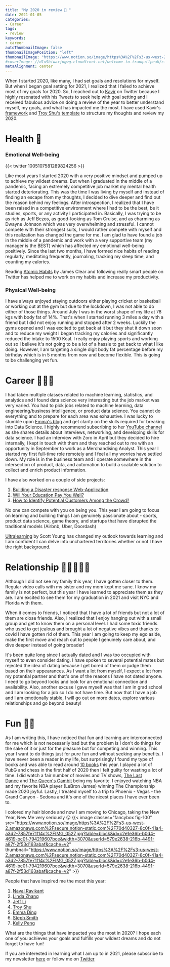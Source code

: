 ```yaml
---
title: "My 2020 in review 📆 "
date: 2021-01-05
categories:
- Career
tags:
- review
keywords:
- career
autoThumbnailImage: false
thumbnailImagePosition: "left"
thumbnailImage: "https://www.notion.so/image/https%3A%2F%2Fs3-us-west-2.amazonaws.com%2Fsecure.notion-static.com%2F70d40327-8c0f-41a4-a3d2-7857fe71f14c%2FIMG_0527.jpg?table=block&id=c2e1e36b-b0d4-4619-bc0f-794219607bce&width=3070&userId=579e2638-216b-4491-a87f-2f53d163abaf&cache=v2"
#coverImage: //d1u9biwaxjngwg.cloudfront.net/welcome-to-tranquilpeak/city.jpg
metaAlignment: center
---
```

When I started 2020, like many, I had set goals and resolutions for myself. 
But when I began goal setting for 2021, I realized that I failed to achieve most of my goals for 2020. 
So, I reached out to [Kavir](https://twitter.com/KavirKaycee) on Twitter because I highly resonated with his Tweets to seek help with goal setting and I received fabulous advice on doing a review of the year to better understand myself, my goals, and what has impacted me the most. 
I have used Kavir's [framework](https://twitter.com/KavirKaycee/status/1215342727136600064?s=20) and [Troy Shu's](https://www.linkedin.com/in/troyshu/)  [template](https://docs.google.com/document/d/1J_SMilIOZz032ntcMgKelbxe8irqZm6KSlAMG93YHvY/edit) to structure my thoughts and review my 2020.

# Health 🧠
### Emotional Well-being
{{< twitter 1005107581289824256 >}}

Like most years I started 2020 with a very positive mindset and pumped up to achieve my wildest dreams. But when I graduated in the middle of a pandemic, facing an extremely competitive job market my mental health started deteriorating. This was the time I was living by myself and instead of finding an escape from my thoughts, I decided to dive deeper and find out the reason behind my feelings. After introspection, I realized that I have been raised in a competitive environment where I had to be the best, be it studies, sports, or any activity I participated in. Basically, I was trying to be as rich as Jeff Bezos, as good-looking as Tom Cruise, and as charming as Dwayne Johnson which was very overwhelming and stressful. I cannot compete with their strongest suits, I would rather compete with myself and this realization has changed the game for me. I am glad to have found a job in the middle of a pandemic and work with a very supportive team (my manager is the BEST) which has affected my emotional well-being positively. Since the last two months, I have formed nice habits of reading regularly, meditating frequently, journaling, tracking my sleep time, and counting my calories. 

Reading [Atomic Habits](https://www.amazon.com/Atomic-Habits-Proven-Build-Break/dp/0735211299) by James Clear and following really smart people on Twitter has helped me to work on my habits and increase my productivity.

### Physical Well-being

I have always enjoyed staying outdoors either playing cricket or basketball or working out at the gym but due to the lockdown, I was not able to do either of those things. Around July I was in the worst shape of my life at 78 kgs with body fat of 14%. That's when I started running 3 miles a day with a friend but I did not enjoy running and stopped after 2 weeks. Luckily the gyms opened and I was excited to get back at it but they shut it down soon and to reduce my weight I began tracking my calories and significantly reduced the intake to 1500 Kcal. I really enjoy playing sports and working out so I believe it's not going to be a lot of a hassle to get back to what I like doing. However, I am targeting a single digit body fat percentage before my birthday which is in 5 months from now and become flexible. This is going to be challenging yet fun.

# Career 👨🏼‍💻
I had taken multiple classes related to machine learning, statistics, and analytics and I found data science very interesting but the job market was very varied. You had to pick jobs related to machine learning, data engineering/business intelligence, or product data science. You cannot do everything and to prepare for each area was exhaustive. I was lucky to stumble upon [Emma's blog](https://towardsdatascience.com/how-i-got-4-data-science-offers-and-doubled-my-income-2-months-after-being-laid-off-b3b6d2de6938) and get clarity on the skills required for breaking into Data Science. I highly recommend subscribing to her [YouTube channel](https://www.youtube.com/c/DataInterviewPro) as she shares details about interviews, networking, and developing skills for data science. I had an interview with Zoro in April but they decided to hire internally, I kept in touch with them and they reached out to me with an opportunity in September to work as a Merchandising Analyst. This year I started my first full-time role remotely and I feel all my worries have settled down. My role is in the business team and I operate somewhere in the intersection of product, data, and automation to build a scalable solution to collect and enrich product information.

I have also worked on a couple of side projects:

1. [Building a Disaster response Web-Application](https://www.harshdarji.com/2020/05/building-a-disaster-response-web-application/)
2. [Will Your Education Pay You Well?](https://www.harshdarji.com/2020/01/will-your-education-pay-you-well/)
3. [How to Identify Potential Customers Among the Crowd?](https://www.harshdarji.com/2020/04/how-to-identify-potential-customers-among-the-crowd/)

No one can compete with you on being you. This year I am going to focus on learning and building things I am genuinely passionate about - sports, product data science, game theory, and startups that have disrupted the traditional models (Airbnb, Uber, Doordash)

[Ultralearning](https://www.notion.so/Ultralearning-2507ce63b4564f0482a544749e31b1f1) by Scott Young has changed my outlook towards learning and I am confident I can delve into unchartered territories whether or not I have the right background.

# Relationship 👩🏼‍🤝‍🧑🏼

Although I did not see my family this year, I have gotten closer to them. Regular video calls with my sister and my mom kept me sane. I know my family is not perfect, but this year I have learned to appreciate them as they are. I am excited to see them for my graduation in 2021 and visit NYC and Florida with them.

When it comes to friends, I noticed that I have a lot of friends but not a lot of them are close friends. Also, I realized that I enjoy hanging out with a small group and get to know them on a personal level. I had some toxic friends who used to get jealous and brought a lot of negative vibes and thanks to covid I have gotten rid of them. This year I am going to keep my ego aside, make the first move and reach out to people I genuinely care about, and dive deeper instead of going broader!

It's been quite long since I actually dated and I was too occupied with myself to even consider dating. I have spoken to several potential mates but rejected the idea of dating because I get bored of them or judge them based on their appearances. As I want a lot from myself, I expect a lot from my potential partner and that's one of the reasons I have not dated anyone. I need to go beyond looks and look for an emotional connection and availability. Also, another excuse I gave myself was that I am in grad school and I am looking for a job so I do not have time. But now that I have a job and I am emotionally stable, I will go out on more dates, explore various relationships and go beyond beauty!


# Fun 🤟🏼

As I am writing this, I have noticed that fun and learning are interconnected for me which is not necessarily bad but the problem is I don't do things for the sake of it or just for the pleasure but for competing and winning. This year I want to do things just for pure fun and without seeking any benefits. I have never been a reader in my life, but surprisingly I found my type of books and was able to read around [10 books](https://www.notion.so/Book-Reading-Tracker-89130c3508a8494bbfabc73547d18445) this year. I played a lot of PubG and chess in the first half of 2020 then I felt guilty for wasting a lot of time. I did watch a fair number of movies and TV shows, [The Last Dance](https://www.netflix.com/title/80203144) and [The Queen's Gambit](https://www.netflix.com/title/80234304) being my favorite. I enjoyed watching NBA and my favorite NBA player (LeBron James) winning The Championship made 2020 joyful. Lastly, I treated myself to a trip to Phoenix - Vegas - the Grand Canyon - Sedona and it's one of the nicest places I have ever been to.

I colored my hair blonde and now I am moving to Chicago, taking the New Year, New Me very seriously 😛
{{< image classes="fancybox fig-100" src="https://www.notion.so/image/https%3A%2F%2Fs3-us-west-2.amazonaws.com%2Fsecure.notion-static.com%2F70d40327-8c0f-41a4-a3d2-7857fe71f14c%2FIMG_0527.jpg?table=block&id=c2e1e36b-b0d4-4619-bc0f-794219607bce&width=3070&userId=579e2638-216b-4491-a87f-2f53d163abaf&cache=v2" thumbnail="https://www.notion.so/image/https%3A%2F%2Fs3-us-west-2.amazonaws.com%2Fsecure.notion-static.com%2F70d40327-8c0f-41a4-a3d2-7857fe71f14c%2FIMG_0527.jpg?table=block&id=c2e1e36b-b0d4-4619-bc0f-794219607bce&width=3070&userId=579e2638-216b-4491-a87f-2f53d163abaf&cache=v2" >}}

People that have inspired me the most this year:

1. [Naval Ravikant](https://twitter.com/naval?s=20) 
2. [Linda Zhang](https://productlessons.substack.com/)
3. [Jeff Li](http://www.jefflichronicles.com/)
4. [Troy Shu](https://troyshu.com/)
5. [Emma Ding](https://www.linkedin.com/in/wzding/)
6. [Steph Smith](https://stephsmith.io/open)
7. [Kelly Peng](https://kellyyuweipeng.com/) 

What are the things that have impacted you the most in 2020? I hope each one of you achieves your goals and fulfills your wildest dreams and do not forget to have fun!

If you are interested in learning what I am up to in 2021, please subscribe to my newsletter [here](https://harshdarji.substack.com/subscribe ) or follow me on [Twitter](https://twitter.com/harshdarji_4)

